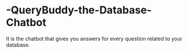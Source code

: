 # -QueryBuddy-the-Database-Chatbot
It is the chatbot that gives you answers for every question related to your database.
